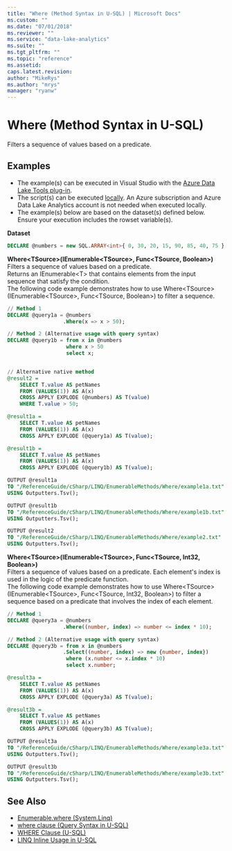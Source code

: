 ```yaml
---
title: "Where (Method Syntax in U-SQL) | Microsoft Docs"
ms.custom: ""
ms.date: "07/01/2018"
ms.reviewer: ""
ms.service: "data-lake-analytics"
ms.suite: ""
ms.tgt_pltfrm: ""
ms.topic: "reference"
ms.assetid: 
caps.latest.revision: 
author: "MikeRys"
ms.author: "mrys"
manager: "ryanw"
---
```


# Where (Method Syntax in U-SQL)
Filters a sequence of values based on a predicate.

## Examples
- The example(s) can be executed in Visual Studio with the [Azure Data Lake Tools plug-in](https://www.microsoft.com/download/details.aspx?id=49504).  
- The script(s) can be executed [locally](https://docs.microsoft.com/azure/data-lake-analytics/data-lake-analytics-data-lake-tools-local-run).  An Azure subscription and Azure Data Lake Analytics account is not needed when executed locally.
- The example(s) below are based on the dataset(s) defined below.  Ensure your execution includes the rowset variable(s).  

**Dataset**    
```sql
DECLARE @numbers = new SQL.ARRAY<int>{ 0, 30, 20, 15, 90, 85, 40, 75 };
```

**Where\<TSource>(IEnumerable\<TSource>, Func<TSource, Boolean>)**    
Filters a sequence of values based on a predicate.   
Returns an IEnumerable\<T> that contains elements from the input sequence that satisfy the condition.   
The following code example demonstrates how to use Where\<TSource>(IEnumerable\<TSource>, Func<TSource, Boolean>) to filter a sequence.
```sql
// Method 1
DECLARE @query1a = @numbers
                  .Where(x => x > 50);

// Method 2 (Alternative usage with query syntax)
DECLARE @query1b = from x in @numbers
                   where x > 50
                   select x;


// Alternative native method
@result2 =
    SELECT T.value AS petNames
    FROM (VALUES(1)) AS A(x)
    CROSS APPLY EXPLODE (@numbers) AS T(value)
    WHERE T.value > 50;

@result1a =
    SELECT T.value AS petNames
    FROM (VALUES(1)) AS A(x)
    CROSS APPLY EXPLODE (@query1a) AS T(value);

@result1b =
    SELECT T.value AS petNames
    FROM (VALUES(1)) AS A(x)
    CROSS APPLY EXPLODE (@query1b) AS T(value);

OUTPUT @result1a
TO "/ReferenceGuide/cSharp/LINQ/EnumerableMethods/Where/example1a.txt"
USING Outputters.Tsv();

OUTPUT @result1b
TO "/ReferenceGuide/cSharp/LINQ/EnumerableMethods/Where/example1b.txt"
USING Outputters.Tsv();

OUTPUT @result2
TO "/ReferenceGuide/cSharp/LINQ/EnumerableMethods/Where/example2.txt"
USING Outputters.Tsv();
```


**Where\<TSource>(IEnumerable\<TSource>, Func<TSource, Int32, Boolean>)**    
Filters a sequence of values based on a predicate. Each element's index is used in the logic of the predicate function.   
The following code example demonstrates how to use Where\<TSource>(IEnumerable\<TSource>, Func<TSource, Int32, Boolean>) to filter a sequence based on a predicate that involves the index of each element.
```sql
// Method 1
DECLARE @query3a = @numbers
                  .Where((number, index) => number <= index * 10);

// Method 2 (Alternative usage with query syntax)
DECLARE @query3b = from x in @numbers
                  .Select((number, index) => new {number, index})
                   where (x.number <= x.index * 10)
                   select x.number;

@result3a =
    SELECT T.value AS petNames
    FROM (VALUES(1)) AS A(x)
    CROSS APPLY EXPLODE (@query3a) AS T(value);

@result3b =
    SELECT T.value AS petNames
    FROM (VALUES(1)) AS A(x)
    CROSS APPLY EXPLODE (@query3b) AS T(value);

OUTPUT @result3a
TO "/ReferenceGuide/cSharp/LINQ/EnumerableMethods/Where/example3a.txt"
USING Outputters.Tsv();

OUTPUT @result3b
TO "/ReferenceGuide/cSharp/LINQ/EnumerableMethods/Where/example3b.txt"
USING Outputters.Tsv();
```

## See Also
* [Enumerable.where (System.Linq)](https://docs.microsoft.com/dotnet/api/system.linq.enumerable.where)
* [where clause (Query Syntax in U-SQL)](where-clause-query-syntax-in-u-sql.md)
* [WHERE Clause (U-SQL)](where-clause-u-sql.md)
* [LINQ Inline Usage in U-SQL](linq-inline-usage-in-u-sql.md)